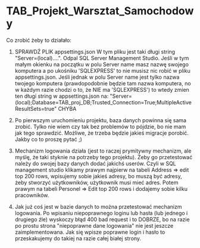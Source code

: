 # TAB_Projekt_Warsztat_Samochodowy

Co zrobić żeby to działało:

1. SPRAWDŹ PLIK appsettings.json
W tym pliku jest taki długi string "Server=(local)....". Odpal SQL Server Management Studio. Jeśli w tym małym okienku na początku w polu Server name masz nazwę swojego komputera a po ukośniku 'SQLEXPRESS' to nie musisz nic robić w pliku appsettings.json. Jeśli jednak w polu Server name jest tylko nazwa twojego komputera (prawdopodobnie będzie tam nazwa komputera, no w każdym razie chodzi o to, że NIE ma 'SQLEXPRESS') to wtedy zmien ten długi string w appsettings.json na: "Server=(local);Database=TAB_proj_DB;Trusted_Connection=True;MultipleActiveResultSets=true"       CHYBA

2. Po pierwszym uruchomieniu projektu, baza danych powinna się sama zrobić. Tylko nie wiem czy tak bez problemów to pójdzie, bo nie mam jak tego sprawdzić. Możliwe, że trzeba będzie jakieś migracje porobić. Jakby co to proszę pytać ;)

3. Mechanizm logowania działa (jest to raczej prymitywny mechanizm, ale myślę, że taki styknie na potrzeby tego projektu). Żeby go przetestować należy do swojej bazy danych dodać jakichś userów. Czyli w SQL management studio klikamy prawym najpierw na tabeli Address => edit top 200 rows, wpisujemy sobie jakieś adresy, bo muszą być adresy, żeby stworzyć użytkowników,  użytkownik musi mieć adres. Potem prawym na tabeli Personel => Edit top 200 rows i dodajemy sobie kilku pracowników.
4. Jak już coś jest w bazie danych to można przetestować mechanizm logowania. Po wpisaniu niepoprawnego loginu lub hasła (lub jednego i drugiego źle) wyskoczy błąd 400 bad request i to DOBRZE, bo na razie po prostu strona "niepoprawne dane logowania" nie jest jeszcze zaimplementowana. Jak się wpisze poprawne login i hasło to przeskakujemy do takiej na razie całej białej strony.
